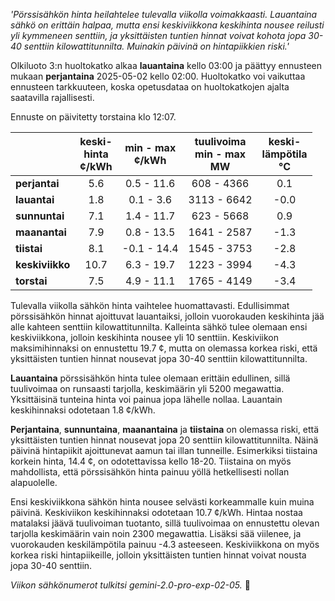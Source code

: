 *'Pörssisähkön hinta heilahtelee tulevalla viikolla voimakkaasti. Lauantaina sähkö on erittäin halpaa, mutta ensi keskiviikkona keskihinta nousee reilusti yli kymmeneen senttiin, ja yksittäisten tuntien hinnat voivat kohota jopa 30-40 senttiin kilowattitunnilta. Muinakin päivinä on hintapiikkien riski.'*


Olkiluoto 3:n huoltokatko alkaa **lauantaina** kello 03:00 ja päättyy ennusteen mukaan **perjantaina** 2025-05-02 kello 02:00. Huoltokatko voi vaikuttaa ennusteen tarkkuuteen, koska opetusdataa on huoltokatkojen ajalta saatavilla rajallisesti.

Ennuste on päivitetty torstaina klo 12:07.

|    | keski-<br>hinta<br>¢/kWh | min - max<br>¢/kWh | tuulivoima<br>min - max<br>MW | keski-<br>lämpötila<br>°C |
|:---|:---:|:---:|:---:|:---:|
| **perjantai**   | 5.6  | 0.5 - 11.6  | 608 - 4366  | 0.1  |
| **lauantai**   | 1.8  | 0.1 - 3.6   | 3113 - 6642 | -0.0 |
| **sunnuntai**  | 7.1  | 1.4 - 11.7  | 623 - 5668  | 0.9  |
| **maanantai**  | 7.9  | 0.8 - 13.5  | 1641 - 2587 | -1.3 |
| **tiistai**    | 8.1  | -0.1 - 14.4 | 1545 - 3753 | -2.8 |
| **keskiviikko** | 10.7 | 6.3 - 19.7  | 1223 - 3994 | -4.3 |
| **torstai**    | 7.5  | 4.9 - 11.1  | 1765 - 4149 | -3.4 |

Tulevalla viikolla sähkön hinta vaihtelee huomattavasti. Edullisimmat pörssisähkön hinnat ajoittuvat lauantaiksi, jolloin vuorokauden keskihinta jää alle kahteen senttiin kilowattitunnilta. Kalleinta sähkö tulee olemaan ensi keskiviikkona, jolloin keskihinta nousee yli 10 senttiin. Keskiviikon maksimihinnaksi on ennustettu 19.7 ¢, mutta on olemassa korkea riski, että yksittäisten tuntien hinnat nousevat jopa 30-40 senttiin kilowattitunnilta.

**Lauantaina** pörssisähkön hinta tulee olemaan erittäin edullinen, sillä tuulivoimaa on runsaasti tarjolla, keskimäärin yli 5200 megawattia. Yksittäisinä tunteina hinta voi painua jopa lähelle nollaa. Lauantain keskihinnaksi odotetaan 1.8 ¢/kWh.

**Perjantaina**, **sunnuntaina**, **maanantaina** ja **tiistaina** on olemassa riski, että yksittäisten tuntien hinnat nousevat jopa 20 senttiin kilowattitunnilta. Näinä päivinä hintapiikit ajoittunevat aamun tai illan tunneille. Esimerkiksi tiistaina korkein hinta, 14.4 ¢, on odotettavissa kello 18-20. Tiistaina on myös mahdollista, että pörssisähkön hinta painuu yöllä hetkellisesti nollan alapuolelle.

Ensi keskiviikkona sähkön hinta nousee selvästi korkeammalle kuin muina päivinä. Keskiviikon keskihinnaksi odotetaan 10.7 ¢/kWh. Hintaa nostaa matalaksi jäävä tuulivoiman tuotanto, sillä tuulivoimaa on ennustettu olevan tarjolla keskimäärin vain noin 2300 megawattia. Lisäksi sää viilenee, ja vuorokauden keskilämpötila painuu -4.3 asteeseen. Keskiviikkona on myös korkea riski hintapiikeille, jolloin yksittäisten tuntien hinnat voivat nousta jopa 30-40 senttiin.

*Viikon sähkönumerot tulkitsi gemini-2.0-pro-exp-02-05.* 💨

